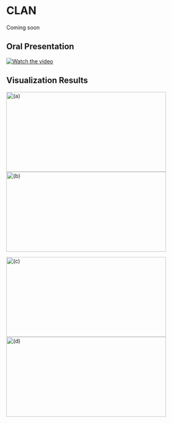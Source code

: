 # CLAN
Coming soon

## Oral Presentation
[![Watch the video](https://github.com/RoyalVane/CLAN/blob/master/gifs/video.png)](https://www.bilibili.com/video/av53561336/)

## Visualization Results
<p align="left">
	<img src="https://github.com/RoyalVane/CLAN/blob/master/gifs/video_1.gif"  width="420" height="210" alt="(a)"/>

  <img src="https://github.com/RoyalVane/CLAN/blob/master/gifs/video_2.gif"  width="420" height="210" alt="(b)"/>
</p>
<p align="left">
	<img src="https://github.com/RoyalVane/CLAN/blob/master/gifs/video_3.gif"  width="420" height="210" alt="(c)"/>
  
  <img src="https://github.com/RoyalVane/CLAN/blob/master/gifs/video_4.gif"  width="420" height="210" alt="(d)"/>
</p>
